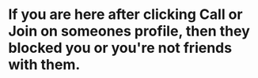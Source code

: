 # If you are here after clicking Call or Join on someones profile, then they blocked you or you're not friends with them.

